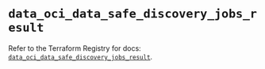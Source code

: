 # `data_oci_data_safe_discovery_jobs_result`

Refer to the Terraform Registry for docs: [`data_oci_data_safe_discovery_jobs_result`](https://registry.terraform.io/providers/hashicorp/oci/7.19.0/docs/data-sources/data_safe_discovery_jobs_result).
